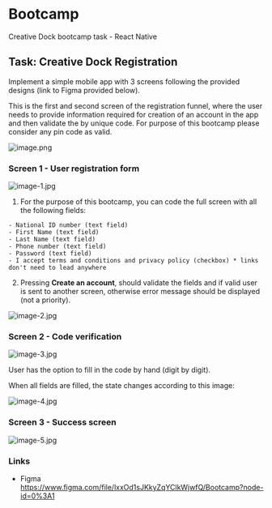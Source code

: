 # Bootcamp

Creative Dock bootcamp task - React Native

## Task: Creative Dock Registration

Implement a simple mobile app with 3 screens following the provided designs (link to Figma provided below).

This is the first and second screen of the registration funnel, where the user needs to provide information required for creation of an account in the app and then validate the by unique code. For purpose of this bootcamp please consider any pin code as valid.

![image.png](./assets/image.png)


### Screen 1 - User registration form

![image-1.jpg](./assets/image-1.jpg)

1. For the purpose of this bootcamp, you can code the full screen with all the following fields:

 ```
 - National ID number (text field)
 - First Name (text field)
 - Last Name (text field)
 - Phone number (text field)
 - Password (text field)
 - I accept terms and conditions and privacy policy (checkbox) * links don't need to lead anywhere
 ```

2. Pressing **Create an account**, should validate the fields and if valid user is sent to another screen, otherwise error message should be displayed (not a priority).

![image-2.jpg](./assets/image-2.jpg)

### Screen 2 - Code verification

![image-3.jpg](./assets/image-3.jpg)

User has the option to fill in the code by hand (digit by digit).

When all fields are filled, the state changes according to this image:

![image-4.jpg](./assets/image-4.jpg)

### Screen 3 - Success screen

![image-5.jpg](./assets/image-5.jpg)


### Links

- Figma https://www.figma.com/file/lxxOd1sJKkyZqYClkWjwfQ/Bootcamp?node-id=0%3A1

